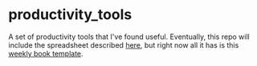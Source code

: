 # productivity_tools
A set of productivity tools that I've found useful. Eventually, this repo will include the spreadsheet described [here](https://twitter.com/Colarusso/status/1300438311882887168?s=20), but right now all it has is this [weekly book template](https://colarusso.github.io/productivity_tools/weekly_book/index.html).  
